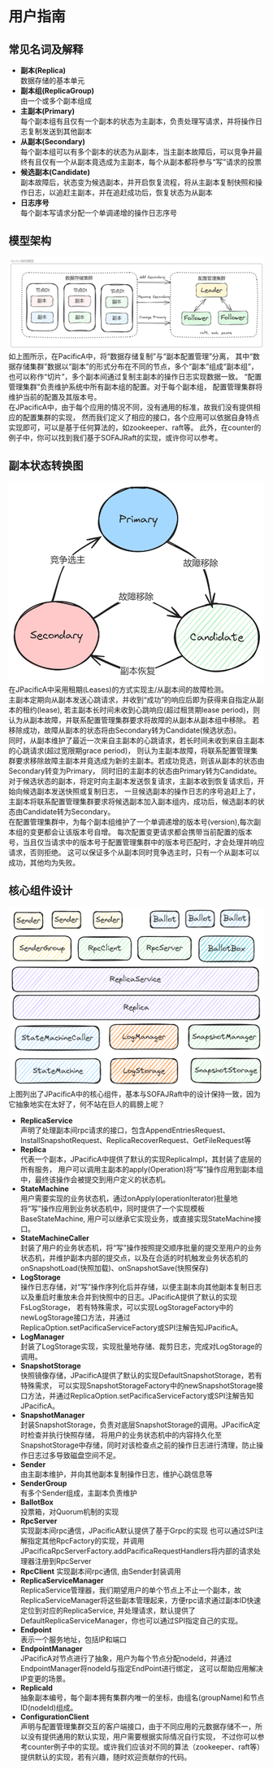 # 用户指南

## 常见名词及解释

- **副本(Replica)**  
  数据存储的基本单元
- **副本组(ReplicaGroup)**  
  由一个或多个副本组成
- **主副本(Primary)**  
  每个副本组有且仅有一个副本的状态为主副本，负责处理写请求，并将操作日志复制发送到其他副本
- **从副本(Secondary)**  
  每个副本组可以有多个副本的状态为从副本，当主副本故障后，可以竞争并最终有且仅有一个从副本竟选成为主副本，每个从副本都将参与“写”请求的投票
- **候选副本(Candidate)**  
  副本故障后，状态变为候选副本，并开启恢复流程，将从主副本复制快照和操作日志，以追赶主副本，并在追赶成功后，恢复状态为从副本
- **日志序号**  
  每个副本写请求分配一个单调递增的操作日志序号
  

## 模型架构
![model](./PacificA架构模型.png)  
如上图所示，在PacificA中，将“数据存储复制”与“副本配置管理”分离，
其中“数据存储集群”数据以“副本”的形式分布在不同的节点，多个“副本”组成“副本组”，
也可以称作“切片”，多个副本间通过复制主副本的操作日志实现数据一致。
“配置管理集群”负责维护系统中所有副本组的配置。对于每个副本组，
配置管理集群将维护当前的配置及其版本号。  
在JPacificA中，由于每个应用的情况不同，没有通用的标准，故我们没有提供相应的配置集群的实现，
然而我们定义了相应的接口，各个应用可以依据自身特点实现即可，可以是基于任何算法的，如zookeeper、raft等。
此外，在counter的例子中，你可以找到我们基于SOFAJRaft的实现，或许你可以参考。


## 副本状态转换图
![state](PacificA状态转换图.png)  
在JPacificA中采用租期(Leases)的方式实现主/从副本间的故障检测。  
主副本定期向从副本发送心跳请求，并收到“成功”的响应后即为获得来自指定从副本的租约(lease),
若主副本长时间未收到心跳响应(超过租赁期lease period)，则认为从副本故障，并联系配置管理集群要求将故障的从副本从副本组中移除。
若移除成功，故障从副本的状态将由Secondary转为Candidate(候选状态)。  
同时，从副本维护了最近一次来自主副本的心跳请求，若长时间未收到来自主副本的心跳请求(超过宽限期grace period)，
则认为主副本故障，将联系配置管理集群要求移除故障主副本并竟选成为新的主副本。若成功竞选，则该从副本的状态由Secondary转变为Primary，
同时旧的主副本的状态由Primary转为Candidate。  
对于候选状态的副本，将定时向主副本发送恢复请求，主副本收到恢复请求后，开始向候选副本发送快照或复制日志，
一旦候选副本的操作日志的序号追赶上了，主副本将联系配置管理集群要求将候选副本加入副本组内，成功后，候选副本的状态由Candidate转为Secondary。  
在配置管理集群中，为每个副本组维护了一个单调递增的版本号(version),每次副本组的变更都会让该版本号自增。
每次配置变更请求都会携带当前配置的版本号，当且仅当请求中的版本号于配置管理集群中的版本号匹配时，才会处理并响应请求，否则拒绝。
这可以保证多个从副本同时竞争选主时，只有一个从副本可以成功，其他均为失败。


## 核心组件设计
![components](JPacificA核心设计.png)  
上图列出了JPacificA中的核心组件，基本与SOFAJRaft中的设计保持一致，因为它抽象地实在太好了，何不站在巨人的肩膀上呢？  


- **ReplicaService**  
  声明了处理副本间rpc请求的接口，包含AppendEntriesRequest、InstallSnapshotRequest、ReplicaRecoverRequest、GetFileRequest等
- **Replica**  
  代表一个副本，JPacificA中提供了默认的实现ReplicaImpl，其封装了底层的所有服务，
  用户可以调用主副本的apply(Operation)将“写”操作应用到副本组中，最终该操作会被提交到用户定义的状态机。
- **StateMachine**  
  用户需要实现的业务状态机，通过onApply(operationIterator)批量地将“写”操作应用到业务状态机中，同时提供了一个实现模板BaseStateMachine,
  用户可以继承它实现业务，或直接实现StateMachine接口。
- **StateMachineCaller**  
  封装了用户的业务状态机，将“写”操作按照提交顺序批量的提交至用户的业务状态机，并维护副本内部的提交点，以及在合适的时机触发业务状态机的onSnapshotLoad(快照加载)、onSnapshotSave(快照保存)
- **LogStorage**  
  操作日志存储，对“写”操作序列化后并存储，以便主副本向其他副本复制日志以及重启时重放未合并到快照中的日志。JPacificA提供了默认的实现FsLogStorage，
  若有特殊需求，可以实现LogStorageFactory中的newLogStorage接口方法，并通过ReplicaOption.setPacificaServiceFactory或SPI注解告知JPacificA。
- **LogManager**  
  封装了LogStorage实现，实现批量地存储、裁剪日志，完成对LogStorage的调用。
- **SnapshotStorage**  
  快照镜像存储，JPacificA提供了默认的实现DefaultSnapshotStorage，若有特殊需求，
  可以实现SnapshotStorageFactory中的newSnapshotStorage接口方法，并通过ReplicaOption.setPacificaServiceFactory或SPI注解告知JPacificA。
- **SnapshotManager**  
  封装SnapshotStorage，负责对底层SnapshotStorage的调用。JPacificA定时检查并执行快照存储，
  将用户的业务状态机中的内容持久化至SnapshotStorage中存储，同时对该检查点之前的操作日志进行清理，防止操作日志过多导致磁盘空间不足。
- **Sender**  
  由主副本维护，并向其他副本复制操作日志，维护心跳信息等
- **SenderGroup**  
  有多个Sender组成，主副本负责维护
- **BallotBox**  
  投票箱，对Quorum机制的实现
- **RpcServer**  
  实现副本间rpc通信，JPacificA默认提供了基于Grpc的实现
  也可以通过SPI注解指定其他RpcFactory的实现，并调用JPacificaRpcServerFactory.addPacificaRequestHandlers将内部的请求处理器注册到RpcServer
- **RpcClient**
  实现副本间rpc通信, 由Sender封装调用
- **ReplicaServiceManager**  
  ReplicaService管理器，我们期望用户的单个节点上不止一个副本，故ReplicaServiceManager将这些副本管理起来，方便rpc请求通过副本ID快速定位到对应的ReplicaService,
  并处理请求，默认提供了DefaultReplicaServiceManager，你也可以通过SPI指定自己的实现。
- **Endpoint**  
  表示一个服务地址，包括IP和端口
- **EndpointManager**  
  JPacificA对节点进行了抽象，用户为每个节点分配nodeId，并通过EndpointManager将nodeId与指定EndPoint进行绑定，
  这可以帮助应用解决IP变更的场景。
- **ReplicaId**  
  抽象副本编号，每个副本拥有集群内唯一的坐标，由组名(groupName)和节点ID(nodeId)组成。
- **ConfigurationClient**  
  声明与配置管理集群交互的客户端接口，由于不同应用的元数据存储不一，所以没有提供通用的默认实现，用户需要根据实际情况自行实现，
  不过你可以参考counter例子中的实现。或许我们应该对不同的算法（zookeeper、raft等）提供默认的实现，若有兴趣，随时欢迎贡献你的代码。








